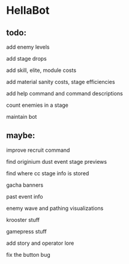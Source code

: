 # HellaBot
 
## todo:

add enemy levels

add stage drops

add skill, elite, module costs

add material sanity costs, stage efficiencies

add help command and command descriptions

count enemies in a stage

maintain bot

## maybe:

improve recruit command

find originium dust event stage previews

find where cc stage info is stored

gacha banners

past event info

enemy wave and pathing visualizations

krooster stuff

gamepress stuff

add story and operator lore

fix the button bug
